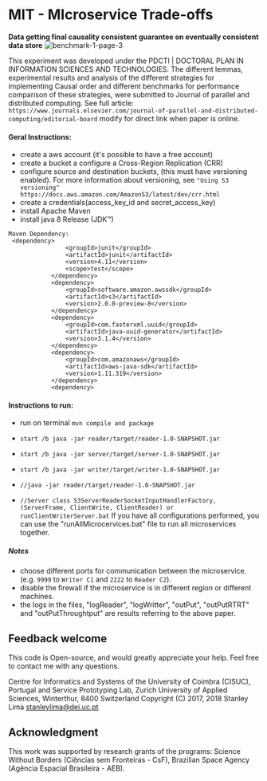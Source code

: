 # MIT - MIcroservice Trade-offs

**Data getting final causality consistent guarantee on eventually consistent data store**
![benchmark-1-page-3](https://user-images.githubusercontent.com/7977251/43281928-ccee4180-910c-11e8-9f59-85cd05a00e1a.png)

This experiment was developed under the PDCTI | DOCTORAL PLAN IN INFORMATION SCIENCES AND TECHNOLOGIES.
The different lemmas, experimental results and analysis of the  different strategies for implementing Causal order and different benchmarks for performance comparison of these strategies, were submitted to Journal of parallel and distributed computing.
See full article: `https://www.journals.elsevier.com/journal-of-parallel-and-distributed-computing/editorial-board` modify for direct link when paper is online.



#### Geral Instructions:
- create a aws account (it's possible to have a free account)
- create a  bucket a configure a Cross-Region Replication (CRR)
- configure source and destination buckets, (this must have versioning enabled). For more information about versioning, see 
`"Using S3 versioning" https://docs.aws.amazon.com/AmazonS3/latest/dev/crr.html`
- create a credentials(access_key_id and secret_access_key)
- install  Apache Maven
- install java 8 Release (JDK™)
```pom
Maven Dependency:
 <dependency>
                <groupId>junit</groupId>
                <artifactId>junit</artifactId>
                <version>4.11</version>
                <scope>test</scope>
            </dependency>
            <dependency>
                <groupId>software.amazon.awssdk</groupId>
                <artifactId>s3</artifactId>
                <version>2.0.0-preview-8</version>
            </dependency>
            <dependency>
                <groupId>com.fasterxml.uuid</groupId>
                <artifactId>java-uuid-generator</artifactId>
                <version>3.1.4</version>
            </dependency>
            <dependency>
                <groupId>com.amazonaws</groupId>
                <artifactId>aws-java-sdk</artifactId>
                <version>1.11.319</version>
            </dependency>
            <dependency>
```

#### Instructions to run:
- run on terminal ```mvn compile and package```

- ```start /b java -jar reader/target/reader-1.0-SNAPSHOT.jar```
- ```start /b java -jar server/target/server-1.0-SNAPSHOT.jar```
- ```start /b java -jar writer/target/writer-1.0-SNAPSHOT.jar```
- ```//java -jar reader/target/reader-1.0-SNAPSHOT.jar```
- ```//Server class S3ServerReaderSocketInputHandlerFactory, (ServerFrame, ClientWrite, ClientReader) or runClientWriterServer.bat```
If you have all configurations performed, you can use the "runAllMicrocervices.bat" file to run all microservices together.
##### Notes
- choose different ports for communication between the microservice. (e.g. `9999` to `Writer C1` and `2222` to `Reader C2`).
- disable the firewall if the microservice is in different region or different machines.
- the logs in the files, "logReader", "logWritter", "outPut", "outPutRTRT" and "outPutThroughtput" are results referring to the above paper.




## Feedback welcome

This code is Open-source, and would greatly appreciate your help. Feel free to contact me with any questions.

Centre for Informatics and Systems of the University of Coimbra (CISUC), Portugal and Service Prototyping Lab, Zurich University of Applied Sciences, Winterthur, 8400 Switzerland
Copyright (C) 2017, 2018 Stanley Lima <stanleylima@dei.uc.pt>

## Acknowledgment
This work was supported by research grants of the programs: Science Without Borders (Ciências sem Fronteiras - CsF), Brazilian Space Agency (Agência Espacial Brasileira - AEB).
